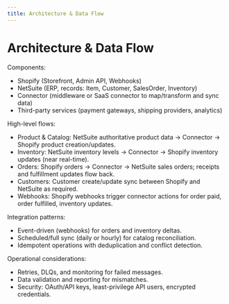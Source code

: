 ```yaml
---
title: Architecture & Data Flow
---
```


# Architecture & Data Flow

Components:

- Shopify (Storefront, Admin API, Webhooks)
- NetSuite (ERP, records: Item, Customer, SalesOrder, Inventory)
- Connector (middleware or SaaS connector to map/transform and sync data)
- Third-party services (payment gateways, shipping providers, analytics)

High-level flows:

- Product & Catalog: NetSuite authoritative product data -> Connector -> Shopify product creation/updates.
- Inventory: NetSuite inventory levels -> Connector -> Shopify inventory updates (near real-time).
- Orders: Shopify orders -> Connector -> NetSuite sales orders; receipts and fulfillment updates flow back.
- Customers: Customer create/update sync between Shopify and NetSuite as required.
- Webhooks: Shopify webhooks trigger connector actions for order paid, order fulfilled, inventory updates.

Integration patterns:

- Event-driven (webhooks) for orders and inventory deltas.
- Scheduled/full sync (daily or hourly) for catalog reconciliation.
- Idempotent operations with deduplication and conflict detection.

Operational considerations:

- Retries, DLQs, and monitoring for failed messages.
- Data validation and reporting for mismatches.
- Security: OAuth/API keys, least-privilege API users, encrypted credentials.
